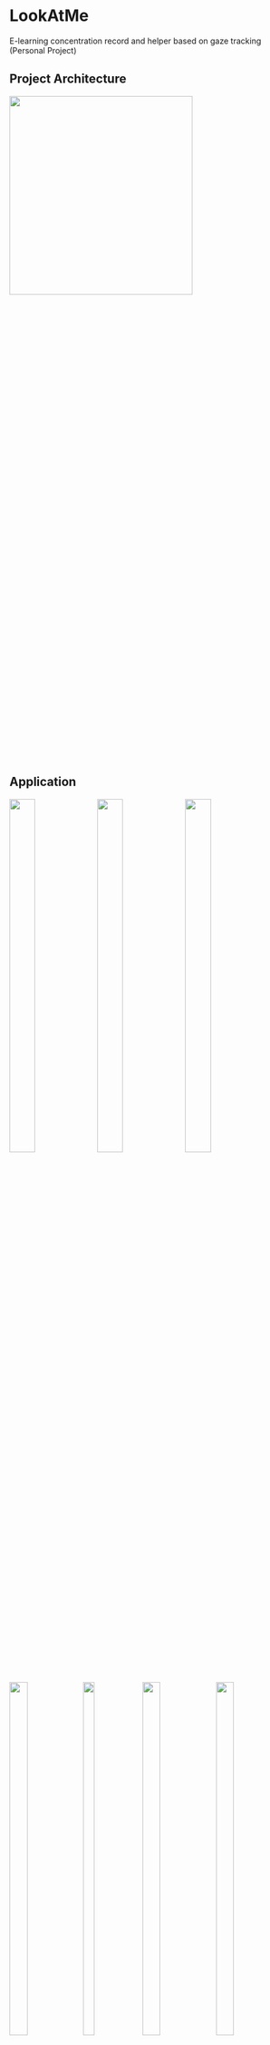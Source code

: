 # LookAtMe
E-learning concentration record and helper based on gaze tracking (Personal Project)

## Project Architecture
<img src = "https://github.com/jeongmin1217/LookAtMe/assets/79658037/fc9f7c31-3610-4442-b756-0f912c1312a0" width="80%" height="30%">

## Application
<img src = "https://github.com/jeongmin1217/LookAtMe/assets/79658037/0b84dc96-8ac5-458a-9168-f77330285bcc" width="30%" height="40%">
<img src = "https://github.com/jeongmin1217/LookAtMe/assets/79658037/c8a508a1-c836-4c2e-a600-81b622576b1f" width="30%" height="40%">
<img src = "https://github.com/jeongmin1217/LookAtMe/assets/79658037/07837f62-f25f-4a09-9485-08421628f097" width="30%" height="40%">
<img src = "https://github.com/jeongmin1217/LookAtMe/assets/79658037/c5e6fd6a-ef79-4247-8fc7-7299065cbe25" width="25%" height="40%">
<img src = "https://github.com/jeongmin1217/LookAtMe/assets/79658037/b9438f5a-d135-43f1-8779-c7d198a50a87" width="20%" height="40%">
<img src = "https://github.com/jeongmin1217/LookAtMe/assets/79658037/aa79cbdc-a511-4dc0-a8b9-c3a09e461f33" width="25%" height="40%">
<img src = "https://github.com/jeongmin1217/LookAtMe/assets/79658037/ac40d15f-c36a-444d-adf4-883bc56beca9" width="25%" height="40%"> <br>
### Youtube Demo Link : <a href="https://youtu.be/77s0UEhojYg">소프트웨어융합캡스톤디자인 - LookAtMe</a> <br>
## Main Functions
1. Score data in calendar
2. Score changes in realtime
3. Stats of score which can give user feedback

## More To Do
1. Consider the case when user do many times of recording in one day
2. Provide the stats of score when you click the score of specific date on calendar
3. Consider more accurate & diverse factors about calculating the concentration score
